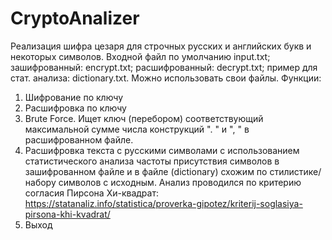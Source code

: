 # CryptoAnalizer
Реализация шифра цезаря для строчных русских и английских букв и некоторых символов. Входной файл по умолчанию input.txt; 
зашифрованный: encrypt.txt; расшифрованный: decrypt.txt; пример для стат. анализа: dictionary.txt. Можно использовать свои файлы.
Функции: 
1. Шифрование по ключу
2. Расшифровка по ключу
3. Brute Force. Ищет ключ (перебором) соответствующий максимальной сумме числа конструкций ". " и ", " в расшифрованном файле.
4. Расшифровка текста с русскими символами с использованием статистического анализа частоты присутствия символов в зашифрованном 
файле и в файле (dictionary) схожим по стилистике/набору символов с исходным. 
Анализ проводился по критерию согласия Пирсона Хи-квадрат: https://statanaliz.info/statistica/proverka-gipotez/kriterij-soglasiya-pirsona-khi-kvadrat/
5. Выход
